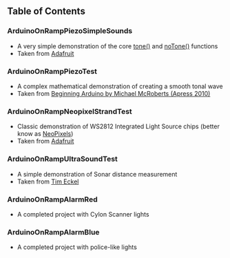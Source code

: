 ## Table of Contents

### ArduinoOnRampPiezoSimpleSounds
* A very simple demonstration of the core [tone()][1] and [noTone()][2] functions
* Taken from [Adafruit][3]

### ArduinoOnRampPiezoTest
* A complex mathematical demonstration of creating a smooth tonal wave
* Taken from [Beginning Arduino by Michael McRoberts (Apress 2010)][4]

### ArduinoOnRampNeopixelStrandTest
* Classic demonstration of WS2812 Integrated Light Source chips (better know as [NeoPixels][5])
* Taken from [Adafruit][6]

### ArduinoOnRampUltraSoundTest
* A simple demonstration of Sonar distance measurement
* Taken from [Tim Eckel][7]

### ArduinoOnRampAlarmRed
* A completed project with Cylon Scanner lights

### ArduinoOnRampAlarmBlue
* A completed project with police-like lights




[1]: https://www.arduino.cc/reference/en/language/functions/advanced-io/tone/
[2]: https://www.arduino.cc/reference/en/language/functions/advanced-io/notone/
[3]: https://learn.adafruit.com/adafruit-arduino-lesson-10-making-sounds?view=all
[4]: https://goo.gl/VsTtXc
[5]: https://learn.adafruit.com/adafruit-neopixel-uberguide?view=all
[6]: https://github.com/adafruit/Adafruit_NeoPixel/blob/master/examples/strandtest/strandtest.ino
[7]: https://bitbucket.org/teckel12/arduino-new-ping/src/master/examples/NewPingExample/NewPingExample.pde
